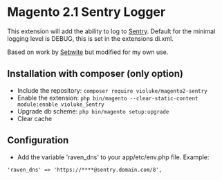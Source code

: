 # Magento 2.1 Sentry Logger

This extension will add the ability to log to [Sentry](https://github.com/getsentry/). Default for the minimal logging level is DEBUG, this is set in the extensions di.xml.

Based on work by [Sebwite](https://github.com/Sebwite/Magento2-Sentry-Logger) but modified for my own use.

## Installation with composer (only option)
* Include the repository: `composer require violuke/magento2-sentry`
* Enable the extension: `php bin/magento --clear-static-content module:enable violuke_Sentry`
* Upgrade db scheme: `php bin/magento setup:upgrade`
* Clear cache

## Configuration
* Add the variable 'raven_dns' to your app/etc/env.php file. Example:

```
'raven_dns' => 'https://****@sentry.domain.com/8',
```
